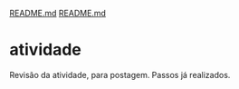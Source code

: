 [README.md](https://github.com/douglasdosreis/atividade/files/7087566/README.md)
[README.md](https://github.com/douglasdosreis/atividade/files/7087554/README.md)
# atividade
Revisão da atividade, para postagem. Passos já realizados.
